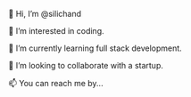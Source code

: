  👋 Hi, I’m @silichand
 
 👀 I’m interested in coding.
 
  🌱 I’m currently learning full stack development. 
	
  💞️ I’m looking to collaborate with a startup.
	
 📫 You can reach me by...
